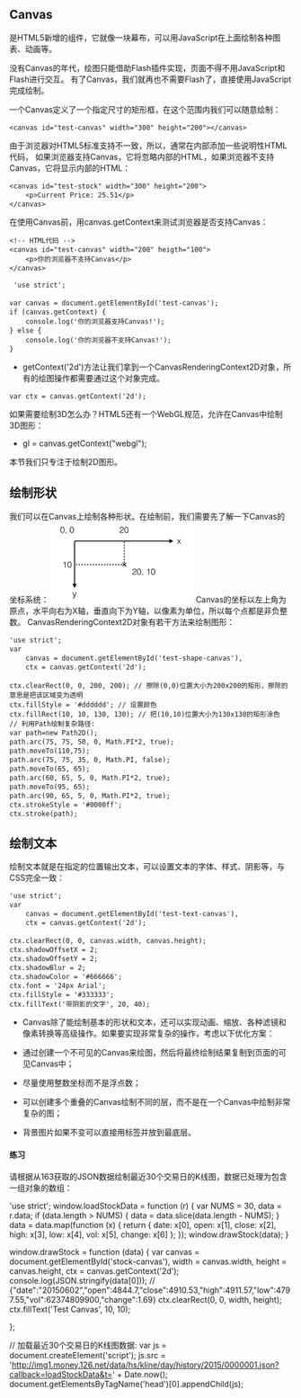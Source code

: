 ## Canvas
是HTML5新增的组件，它就像一块幕布，可以用JavaScript在上面绘制各种图表、动画等。

没有Canvas的年代，绘图只能借助Flash插件实现，页面不得不用JavaScript和Flash进行交互。
有了Canvas，我们就再也不需要Flash了，直接使用JavaScript完成绘制。

一个Canvas定义了一个指定尺寸的矩形框，在这个范围内我们可以随意绘制：
```
<canvas id="test-canvas" width="300" height="200"></canvas>
```
由于浏览器对HTML5标准支持不一致，所以，通常在<canvas>内部添加一些说明性HTML代码，
如果浏览器支持Canvas，它将忽略<canvas>内部的HTML，如果浏览器不支持Canvas，它将显示<canvas>内部的HTML：
```
<canvas id="test-stock" width="300" height="200">
    <p>Current Price: 25.51</p>
</canvas>
```
在使用Canvas前，用canvas.getContext来测试浏览器是否支持Canvas：
```
<!-- HTML代码 -->
<canvas id="test-canvas" width="200" heigth="100">
    <p>你的浏览器不支持Canvas</p>
</canvas>
```

```
 'use strict';

var canvas = document.getElementById('test-canvas');
if (canvas.getContext) {
    console.log('你的浏览器支持Canvas!');
} else {
    console.log('你的浏览器不支持Canvas!');
}
```
 
- getContext('2d')方法让我们拿到一个CanvasRenderingContext2D对象，所有的绘图操作都需要通过这个对象完成。
```
var ctx = canvas.getContext('2d');
```
如果需要绘制3D怎么办？HTML5还有一个WebGL规范，允许在Canvas中绘制3D图形：

- gl = canvas.getContext("webgl");

本节我们只专注于绘制2D图形。

## 绘制形状
我们可以在Canvas上绘制各种形状。在绘制前，我们需要先了解一下Canvas的坐标系统：
![Alt text](img/canvas.png)
Canvas的坐标以左上角为原点，水平向右为X轴，垂直向下为Y轴，以像素为单位，所以每个点都是非负整数。
CanvasRenderingContext2D对象有若干方法来绘制图形：

```
'use strict';
var
    canvas = document.getElementById('test-shape-canvas'),
    ctx = canvas.getContext('2d');

ctx.clearRect(0, 0, 200, 200); // 擦除(0,0)位置大小为200x200的矩形，擦除的意思是把该区域变为透明
ctx.fillStyle = '#dddddd'; // 设置颜色
ctx.fillRect(10, 10, 130, 130); // 把(10,10)位置大小为130x130的矩形涂色
// 利用Path绘制复杂路径:
var path=new Path2D();
path.arc(75, 75, 50, 0, Math.PI*2, true);
path.moveTo(110,75);
path.arc(75, 75, 35, 0, Math.PI, false);
path.moveTo(65, 65);
path.arc(60, 65, 5, 0, Math.PI*2, true);
path.moveTo(95, 65);
path.arc(90, 65, 5, 0, Math.PI*2, true);
ctx.strokeStyle = '#0000ff';
ctx.stroke(path);

```
## 绘制文本
绘制文本就是在指定的位置输出文本，可以设置文本的字体、样式、阴影等，与CSS完全一致：
```
'use strict';
var
    canvas = document.getElementById('test-text-canvas'),
    ctx = canvas.getContext('2d');

ctx.clearRect(0, 0, canvas.width, canvas.height);
ctx.shadowOffsetX = 2;
ctx.shadowOffsetY = 2;
ctx.shadowBlur = 2;
ctx.shadowColor = '#666666';
ctx.font = '24px Arial';
ctx.fillStyle = '#333333';
ctx.fillText('带阴影的文字', 20, 40);
```


- Canvas除了能绘制基本的形状和文本，还可以实现动画、缩放、各种滤镜和像素转换等高级操作。如果要实现非常复杂的操作，考虑以下优化方案：

- 通过创建一个不可见的Canvas来绘图，然后将最终绘制结果复制到页面的可见Canvas中；

- 尽量使用整数坐标而不是浮点数；

- 可以创建多个重叠的Canvas绘制不同的层，而不是在一个Canvas中绘制非常复杂的图；

- 背景图片如果不变可以直接用<img>标签并放到最底层。

#### 练习

请根据从163获取的JSON数据绘制最近30个交易日的K线图，数据已处理为包含一组对象的数组：

'use strict';
window.loadStockData = function (r) {
    var
        NUMS = 30,
        data = r.data;
    if (data.length > NUMS) {
        data = data.slice(data.length - NUMS);
    }
    data = data.map(function (x) {
        return {
            date: x[0],
            open: x[1],
            close: x[2],
            high: x[3],
            low: x[4],
            vol: x[5],
            change: x[6]
        };
    });
    window.drawStock(data);
}

window.drawStock = function (data) {
    var
        canvas = document.getElementById('stock-canvas'),
        width = canvas.width,
        height = canvas.height,
        ctx = canvas.getContext('2d');
    console.log(JSON.stringify(data[0])); // {"date":"20150602","open":4844.7,"close":4910.53,"high":4911.57,"low":4797.55,"vol":62374809900,"change":1.69}
    ctx.clearRect(0, 0, width, height);
    ctx.fillText('Test Canvas', 10, 10);

};

// 加载最近30个交易日的K线图数据:
var js = document.createElement('script');
js.src = 'http://img1.money.126.net/data/hs/kline/day/history/2015/0000001.json?callback=loadStockData&t=' + Date.now();
document.getElementsByTagName('head')[0].appendChild(js);
